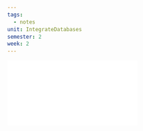 ```yaml
---
tags:
  - notes
unit: IntegrateDatabases
semester: 2
week: 2
---
```

![Presentation](../TeachingContent/WebFundamentals.pdf)
